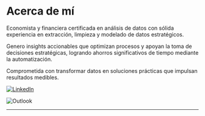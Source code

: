# Acerca de mí

Economista y financiera certificada en análisis de datos con sólida experiencia en extracción, limpieza y modelado de datos estratégicos. 

Genero insights accionables que optimizan procesos y apoyan la toma de decisiones estratégicas, logrando ahorros significativos de tiempo mediante la automatización.

Comprometida con transformar datos en
soluciones prácticas que impulsan resultados medibles.

[![LinkedIn](https://img.shields.io/badge/linkedin-%230077B5.svg?style=for-the-badge&logo=linkedin&logoColor=white)](https://www.linkedin.com/in/marielalegoma/)

![Outlook](https://img.shields.io/badge/Microsoft_Outlook-0078D4?style=for-the-badge&logo=microsoft-outlook&logoColor=white)

* * *
